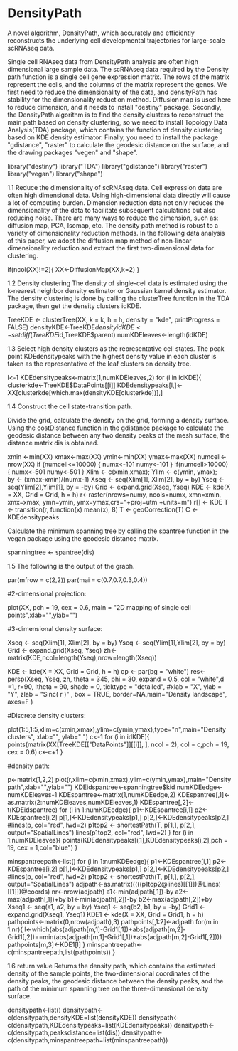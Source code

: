 # DensityPath
A novel algorithm, DensityPath, which accurately and efficiently reconstructs the underlying cell developmental trajectories for large-scale scRNAseq data.

Single cell RNAseq data from DensityPath analysis are often high dimensional large sample data. The scRNAseq data required by the Density path function is a single cell gene expression matrix. The rows of the matrix represent the cells, and the columns of the matrix represent the genes. We first need to reduce the dimensionality of the data, and densityPath has stability for the dimensionality reduction method. Diffusion map is used here to reduce dimension, and it needs to install "destiny" package. Secondly, the DensityPath algorithm is to find the density clusters to reconstruct the main path based on density clustering, so we need to install Topology Data Analysis(TDA) package, which contains the function of density clustering based on KDE density estimator. Finally, you need to install the package "gdistance", "raster" to calculate the geodesic distance on the surface, and the drawing packages "vegen" and "shape".

library("destiny")
library("TDA")
library("gdistance")
library("raster")
library("vegan")
library("shape")



1.1 Reduce the dimensionality of scRNAseq data.
Cell expression data are often high dimensional data. Using high-dimensional data directly will cause a lot of computing burden. Dimension reduction data not only reduces the dimensionality of the data to facilitate subsequent calculations but also reducing noise. There are many ways to reduce the dimension, such as: diffusion map, PCA, Isomap, etc. The density path method is robust to a variety of dimensionality reduction methods. In the following data analysis of this paper, we adopt the diffusion map method of non-linear dimensionality reduction and extract the first two-dimensional data for clustering.


if(ncol(XX)!=2){
  XX<-DiffusionMap(XX,k=2)
}


1.2 Density clustering
The density of single-cell data is estimated using the k-nearest neighbor density estimator or Gaussian kernel density estimator. The density clustering is done by calling the clusterTree function in the TDA package, then get the density clusters idKDE. 


TreeKDE <- clusterTree(XX, k = k, h = h, density = "kde",
                       printProgress = FALSE)
densityKDE<-TreeKDE$density
idKDE<-setdiff(TreeKDE$id,TreeKDE$parent)
numKDEleaves<-length(idKDE)



1.3 Select high density clusters as the representative cell states. 
The peak point KDEdensitypeaks with the highest density value in each cluster is taken as the representative of the leaf clusters on density tree.

l<-1
KDEdensitypeaks<-matrix(1,numKDEleaves,2)
for (i in idKDE){
  clusterkde<-TreeKDE$DataPoints[[i]]
  KDEdensitypeaks[l,]<-XX[clusterkde[which.max(densityKDE[clusterkde])],]


1.4 Construct the cell state-transition path. 

Divide the grid, calculate the density on the grid, forming a density surface. Using the costDistance function in the gdistance package to calculate the geodesic distance between any two density peaks of the mesh surface, the distance matrix dis is obtained.

xmin <-min(XX)
xmax<-max(XX)
ymin<-min(XX)
ymax<-max(XX)
numcell<-nrow(XX)
if (numcell<=10000)
{
  numx<-101
  numy<-101
}
if(numcell>10000)
{
  numx<-501
  numy<-501
}
Xlim <- c(xmin,xmax);  Ylim <- c(ymin, ymax);  
by <- (xmax-xmin)/(numx-1)
Xseq <- seq(Xlim[1], Xlim[2], by = by)
Yseq <- seq(Ylim[2],Ylim[1], by = -by)
Grid <- expand.grid(Xseq, Yseq)
KDE <- kde(X = XX, Grid = Grid, h = h)
r<-raster(nrows=numy, ncols=numx, xmn=xmin, xmx=xmax, ymn=ymin, ymx=ymax,crs="+proj=utm +units=m")
r[] <- KDE
T <- transition(r, function(x) mean(x), 8)
T <- geoCorrection(T)
C <-KDEdensitypeaks


Calculate the minimum spanning tree by calling the spantree function in the vegan package using the geodesic distance matrix.

spanningtree <- spantree(dis)


1.5 The following is the output of the graph.

par(mfrow = c(2,2))
par(mai = c(0.7,0.7,0.3,0.4))


#2-dimensional projection:

plot(XX, pch = 19, cex = 0.6, main = "2D mapping of single cell points",xlab="",ylab="")


#3-dimensional density surface:

Xseq <- seq(Xlim[1], Xlim[2], by = by)
Yseq <- seq(Ylim[1],Ylim[2], by = by)
Grid <- expand.grid(Xseq, Yseq)
zh<- matrix(KDE,ncol=length(Yseq),nrow=length(Xseq))

KDE <- kde(X = XX, Grid = Grid, h = h)
op <- par(bg = "white")
res<-persp(Xseq, Yseq, zh, theta = 345, phi = 30,
           expand = 0.5, col = "white",d =1,
           r=90,
           ltheta = 90,
           shade = 0, 
           ticktype = "detailed",
           #xlab = "X", ylab = "Y", zlab = "Sinc( r )" ,
           box = TRUE,
           border=NA,main="Density landscape",
           axes=F
)

#Discrete density clusters:

plot(1:5,1:5,xlim=c(xmin,xmax),ylim=c(ymin,ymax),type="n",main="Density clusters", xlab="", ylab=" ") 
c<-1
for (i in idKDE){
  points(matrix(XX[TreeKDE[["DataPoints"]][[i]], ], ncol = 2), col = c,pch = 19, cex = 0.6)
  c<-c+1
}


#density path:

p<-matrix(1,2,2)
plot(r,xlim=c(xmin,xmax),ylim=c(ymin,ymax),main="Density path",xlab="",ylab="")
KDEidspantree<-spanningtree$kid
numKDEedge<-numKDEleaves-1
KDEspantree<-matrix(1,numKDEedge,2)
KDEspantree[,1]<-as.matrix(2:numKDEleaves,numKDEleaves,1)
KDEspantree[,2]<-t(KDEidspantree)
for (i in 1:numKDEedge){
  p1<-KDEspantree[i,1]
  p2<-KDEspantree[i,2]
  p[1,]<-KDEdensitypeaks[p1,]
  p[2,]<-KDEdensitypeaks[p2,]
  #lines(p, col="red", lwd=2)
  p1top2 <- shortestPath(T, p[1,], p[2,], output="SpatialLines")
  lines(p1top2, col="red", lwd=2)
}
for (i in 1:numKDEleaves){
  points(KDEdensitypeaks[i,1],KDEdensitypeaks[i,2],pch = 19, cex = 1,col="blue")
}

minspantreepath<-list()
for (i in 1:numKDEedge){
  p1<-KDEspantree[i,1]
  p2<-KDEspantree[i,2]
  p[1,]<-KDEdensitypeaks[p1,]
  p[2,]<-KDEdensitypeaks[p2,]
  #lines(p, col="red", lwd=2)
  p1top2 <- shortestPath(T, p[1,], p[2,], output="SpatialLines")
  adjpath<-as.matrix(((((p1top2@lines)[[1]])@Lines)[[1]])@coords)
  nr<-nrow(adjpath)
  a1<-min(adjpath[,1])-by
  a2<-max(adjpath[,1])+by
  b1<-min(adjpath[,2])-by
  b2<-max(adjpath[,2])+by
  Xseq1 <- seq(a1, a2, by = by)
  Yseq1 <- seq(b2, b1, by = -by)
  Grid1 <- expand.grid(Xseq1, Yseq1)
  KDE1 <- kde(X = XX, Grid = Grid1, h = h)
  pathpoints<-matrix(0,nrow(adjpath),3)
  pathpoints[,1:2]<-adjpath
  for(m in 1:nr){
    l<-which(abs(adjpath[m,1]-Grid1[,1])+abs(adjpath[m,2]-Grid1[,2])==min(abs(adjpath[m,1]-Grid1[,1])+abs(adjpath[m,2]-Grid1[,2])))
    pathpoints[m,3]<-KDE1[l]
  }
  minspantreepath<-c(minspantreepath,list(pathpoints))
}


1.6 return value
Returns the density path, which contains the estimated density of the sample points, the two-dimensional coordinates of the density peaks, the geodesic distance between the density peaks, and the path of the minimum spanning tree on the three-dimensional density surface.

densitypath<-list()
densitypath<-c(densitypath,densityKDE=list(densityKDE))
densitypath<-c(densitypath,KDEdensitypeaks=list(KDEdensitypeaks))
densitypath<-c(densitypath,peaksdistance=list(dis))
densitypath<-c(densitypath,minspantreepath=list(minspantreepath))



